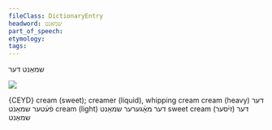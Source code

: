 ```yaml
---
fileClass: DictionaryEntry
headword: שמאַנט
part_of_speech: 
etymology: 
tags: 
---
```

שמאַנט
דער

![](https://ia902902.us.archive.org/9/items/Yiddish-Dialect-Maps/Beranek_Karte_107.jpg)

{CEYD}
cream (sweet); creamer (liquid), whipping cream
cream (heavy) דער פֿע֜טער שמאַנט
cream (light) דער מאָ֜גערער שמאַנט
sweet cream דער (זי֜סער) שמאַנט

